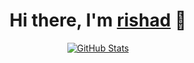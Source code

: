 <p>
  <h1 align="center">
    <b>Hi there, I'm <a href="https://p3terx.com">rishad</a> 👋</b>
  </h1>
</p>

<p align="center">
  <a href="https://github.com/rishad13">
    <img alt="GitHub Stats" src="https://github-readme-stats.vercel.app/api?username=rishad13&hide=issues&hide_title=true&include_all_commits=true&bg_color=30,e96443,904e95&title_color=fff&text_color=fff" />
    </a>
</p>
